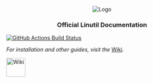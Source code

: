 <div align="center">

![Logo](/logo/cttlogo.avif)

### **Official Linutil Documentation**

</div>

[![GitHub Actions Build Status][check]][link]

*For installation and other guides, visit the* [Wiki](https://chris-titus-docs.github.io/linutil-docs/).

<a href="https://chris-titus-docs.github.io/linutil-docs/" target="_blank"><img alt="Wiki" src="https://img.shields.io/badge/WIKI-98c379?style=flat-square" width="50"></a>


[check]: https://github.com/chris-titus-docs/linutil-docs/actions/workflows/deploy.yml/badge.svg
[link]: https://github.com/chris-titus-docs/linutil-docs/actions/workflows/deploy.yml